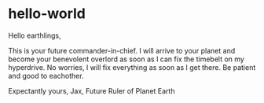 # hello-world

Hello earthlings,

This is your future commander-in-chief. I will arrive to your planet and become your benevolent overlord as soon as I can fix the timebelt on my hyperdrive. No worries, I will fix everything as soon as I get there. Be patient and good to eachother.

Expectantly yours,
Jax,
Future Ruler of Planet Earth
